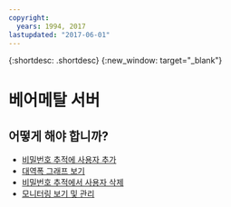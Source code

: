 ```yaml
---
copyright:
  years: 1994, 2017
lastupdated: "2017-06-01"
---
```


{:shortdesc: .shortdesc}
{:new_window: target="_blank"}

# 베어메탈 서버

## 어떻게 해야 합니까?
* [비밀번호 추적에 사용자 추가](../vsi/passwords/add-user-password-tracking.html)
* [대역폭 그래프 보기](../network/view-bandwidth-graphs.html)
* [비밀번호 추적에서 사용자 삭제](../vsi/passwords/delete-user-password-tracking.html)
* [모니터링 보기 및 관리](../vsi/view-and-manage-monitoring.html)

